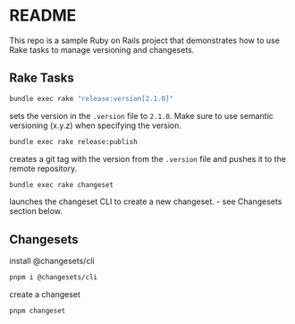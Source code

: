 # README

This repo is a sample Ruby on Rails project that demonstrates how to use Rake
tasks to manage versioning and changesets.

## Rake Tasks

```bash
bundle exec rake "release:version[2.1.0]"
```

sets the version in the `.version` file to `2.1.0`. Make sure to use semantic
versioning (x.y.z) when specifying the version.

```bash
bundle exec rake release:publish
```

creates a git tag with the version from the `.version` file and pushes it to the
remote repository.

```bash
bundle exec rake changeset
```

launches the changeset CLI to create a new changeset. - see Changesets section
below.

## Changesets

install @changesets/cli

```bash
pnpm i @changesets/cli
```

create a changeset

```bash
pnpm changeset
```
